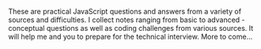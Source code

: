 These are practical JavaScript questions and answers from a variety of sources and difficulties. I collect notes ranging from basic to advanced - conceptual questions as well as coding challenges from various sources. It will help me and you to prepare for the technical interview. More to come...
